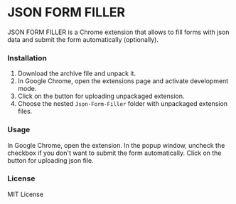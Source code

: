 # JSON FORM FILLER

JSON FORM FILLER is a Chrome extension that allows to fill forms with json data and submit the form automatically (optionally).


### Installation

1. Download the archive file and unpack it.
2. In Google Chrome, open the extensions page and activate development mode.
3. Click on the button for uploading unpackaged extension.
4. Choose the nested `Json-Form-Filler` folder with unpackaged extension files.

### Usage

In Google Chrome, open the extension.
In the popup window, uncheck the checkbox if you don't want to submit the form automatically.
Click on the button for uploading json file.


### License

MIT License